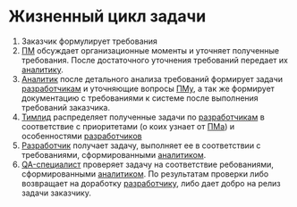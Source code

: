 # Жизненный цикл задачи

1. Заказчик формулирует требования
1. [ПМ][PM] обсуждает организационные моменты и уточняет полученные требования. После достаточного уточнения требований передает их [аналитику][analytic].
1. [Аналитик][analytic] после детального анализа требований формирует задачи [разработчикам][developer] и уточняющие вопросы [ПМу][PM], а так же формирует документацию с требованиями к системе после выполнения требований заказчика.
1. [Тимлид][teamlead] распределяет полученные задачи по [разработчикам][developer] в соответствие с приоритетами (о коих узнает от [ПМа][PM]) и особенностями [разработчиков][developer]
1. [Разработчик][developer] получает задачу, выполняет ее в соответствии с требованиями, сформированными [аналитиком][analytic].
1. [QA-специалист][QA] проверяет задачу на соответствие ребованиями, сформированными [аналитиком][analytic]. По результатам проверки либо возвращает на доработку [разработчику][developer], либо дает добро на релиз задачи заказчику.



[PM]: roles/PM.md
[analytic]: roles/analytic.md
[teamlead]: roles/teamlead.md
[developer]: roles/developer.md
[QA]: roles/QA.md
